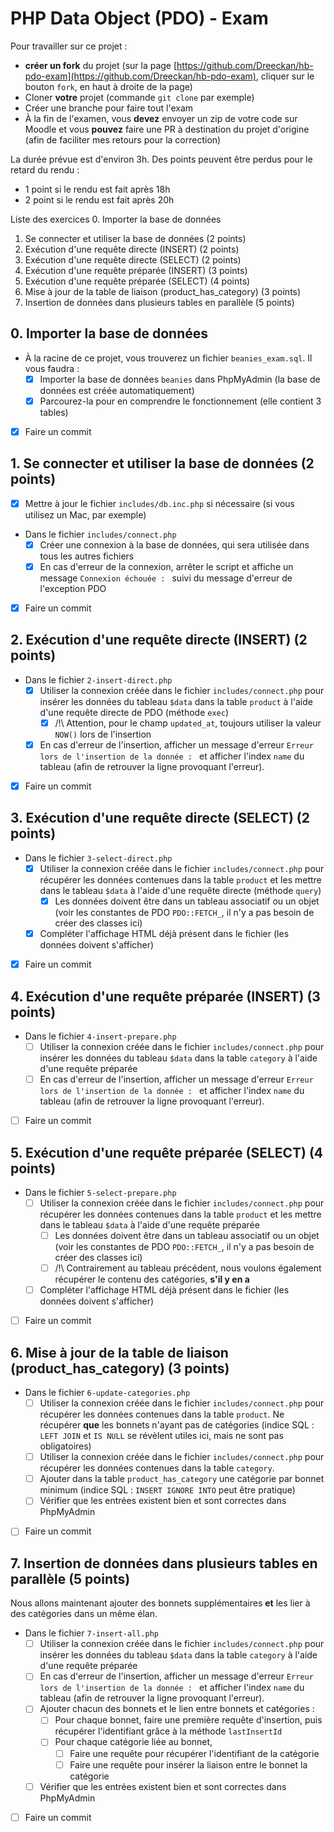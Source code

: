 # PHP Data Object (PDO) - Exam

Pour travailler sur ce projet : 
- **créer un fork** du projet (sur la page [https://github.com/Dreeckan/hb-pdo-exam](https://github.com/Dreeckan/hb-pdo-exam), cliquer sur le bouton `fork`, en haut à droite de la page)
- Cloner **votre** projet (commande `git clone` par exemple)
- Créer une branche pour faire tout l'exam
- À la fin de l'examen, vous **devez** envoyer un zip de votre code sur Moodle et vous **pouvez** faire une PR à destination du projet d'origine (afin de faciliter mes retours pour la correction)

La durée prévue est d'environ 3h. Des points peuvent être perdus pour le retard du rendu :
- 1 point si le rendu est fait après 18h
- 2 point si le rendu est fait après 20h

Liste des exercices
0. Importer la base de données
1. Se connecter et utiliser la base de données (2 points)
2. Exécution d'une requête directe (INSERT) (2 points)
3. Exécution d'une requête directe (SELECT) (2 points)
4. Exécution d'une requête préparée (INSERT) (3 points)
5. Exécution d'une requête préparée (SELECT) (4 points)
6. Mise à jour de la table de liaison (product_has_category) (3 points)
7. Insertion de données dans plusieurs tables en parallèle (5 points)

## 0. Importer la base de données

- À la racine de ce projet, vous trouverez un fichier `beanies_exam.sql`. Il vous faudra :
  - [X] Importer la base de données `beanies` dans PhpMyAdmin (la base de données est créée automatiquement)
  - [X] Parcourez-la pour en comprendre le fonctionnement (elle contient 3 tables)
- [X] Faire un commit

## 1. Se connecter et utiliser la base de données (2 points)

- [X] Mettre à jour le fichier `includes/db.inc.php` si nécessaire (si vous utilisez un Mac, par exemple)
- Dans le fichier `includes/connect.php`
  - [X] Créer une connexion à la base de données, qui sera utilisée dans tous les autres fichiers
  - [X] En cas d'erreur de la connexion, arrêter le script et affiche un message `Connexion échouée : ` suivi du message d'erreur de l'exception PDO
- [X] Faire un commit
  
## 2. Exécution d'une requête directe (INSERT) (2 points)

- Dans le fichier `2-insert-direct.php`
  - [X] Utiliser la connexion créée dans le fichier `includes/connect.php` pour insérer les données du tableau `$data` dans la table `product` à l'aide d'une requête directe de PDO (méthode `exec`)
    - [X] /!\ Attention, pour le champ `updated_at`, toujours utiliser la valeur `NOW()` lors de l'insertion
  - [X] En cas d'erreur de l'insertion, afficher un message d'erreur `Erreur lors de l'insertion de la donnée : ` et afficher l'index `name` du tableau (afin de retrouver la ligne provoquant l'erreur).
- [X] Faire un commit

## 3. Exécution d'une requête directe (SELECT) (2 points)

- Dans le fichier `3-select-direct.php`
  - [X] Utiliser la connexion créée dans le fichier `includes/connect.php` pour récupérer les données contenues dans la table `product` et les mettre dans le tableau `$data` à l'aide d'une requête directe (méthode `query`)
    - [X] Les données doivent être dans un tableau associatif ou un objet (voir les constantes de PDO `PDO::FETCH_`, il n'y a pas besoin de créer des classes ici)
  - [X] Compléter l'affichage HTML déjà présent dans le fichier (les données doivent s'afficher)
- [X] Faire un commit
  
## 4. Exécution d'une requête préparée (INSERT) (3 points)

- Dans le fichier `4-insert-prepare.php`
  - [ ] Utiliser la connexion créée dans le fichier `includes/connect.php` pour insérer les données du tableau `$data` dans la table `category` à l'aide d'une requête préparée
  - [ ] En cas d'erreur de l'insertion, afficher un message d'erreur `Erreur lors de l'insertion de la donnée : ` et afficher l'index `name` du tableau (afin de retrouver la ligne provoquant l'erreur).
- [ ] Faire un commit

## 5. Exécution d'une requête préparée (SELECT) (4 points)

- Dans le fichier `5-select-prepare.php`
  - [ ] Utiliser la connexion créée dans le fichier `includes/connect.php` pour récupérer les données contenues dans la table `product` et les mettre dans le tableau `$data` à l'aide d'une requête préparée
    - [ ] Les données doivent être dans un tableau associatif ou un objet (voir les constantes de PDO `PDO::FETCH_`, il n'y a pas besoin de créer des classes ici)
    - [ ] /!\ Contrairement au tableau précédent, nous voulons également récupérer le contenu des catégories, **s'il y en a**
  - [ ] Compléter l'affichage HTML déjà présent dans le fichier (les données doivent s'afficher)
- [ ] Faire un commit

## 6. Mise à jour de la table de liaison (product_has_category) (3 points)

- Dans le fichier `6-update-categories.php`
  - [ ] Utiliser la connexion créée dans le fichier `includes/connect.php` pour récupérer les données contenues dans la table `product`. Ne récupérer **que** les bonnets n'ayant pas de catégories (indice SQL : `LEFT JOIN` et `IS NULL` se révèlent utiles ici, mais ne sont pas obligatoires)
  - [ ] Utiliser la connexion créée dans le fichier `includes/connect.php` pour récupérer les données contenues dans la table `category`.
  - [ ] Ajouter dans la table `product_has_category` une catégorie par bonnet minimum (indice SQL : `INSERT IGNORE INTO` peut être pratique)
  - [ ] Vérifier que les entrées existent bien et sont correctes dans PhpMyAdmin
- [ ] Faire un commit

## 7. Insertion de données dans plusieurs tables en parallèle (5 points)

Nous allons maintenant ajouter des bonnets supplémentaires **et** les lier à des catégories dans un même élan.

- Dans le fichier `7-insert-all.php`
  - [ ] Utiliser la connexion créée dans le fichier `includes/connect.php` pour insérer les données du tableau `$data` dans la table `category` à l'aide d'une requête préparée
  - [ ] En cas d'erreur de l'insertion, afficher un message d'erreur `Erreur lors de l'insertion de la donnée : ` et afficher l'index `name` du tableau (afin de retrouver la ligne provoquant l'erreur).
  - [ ] Ajouter chacun des bonnets et le lien entre bonnets et catégories :
    - [ ] Pour chaque bonnet, faire une première requête d'insertion, puis récupérer l'identifiant grâce à la méthode `lastInsertId`
    - [ ] Pour chaque catégorie liée au bonnet, 
      - [ ] Faire une requête pour récupérer l'identifiant de la catégorie
      - [ ] Faire une requête pour insérer la liaison entre le bonnet la catégorie
  - [ ] Vérifier que les entrées existent bien et sont correctes dans PhpMyAdmin
- [ ] Faire un commit